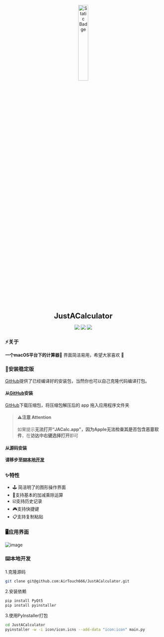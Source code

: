 <p align="center">
  <img src="https://airpicture.pages.dev/file/f3830462cf36972feb846.png" alt="Static Badge" width="25%;" />
</p>
<p align="center">
  <b style="font-size: 24px;">JustACalculator</b>
</p>													             

<p align="center">
  <img src="https://img.shields.io/badge/language-Python-light" />
  <img src="https://img.shields.io/badge/IDE-Pycharm-light" />
  <img src="https://img.shields.io/badge/licence-AGPL3.0-orange" />
</p>



### ⚡️关于

**一个macOS平台下的计算器🎉** 界面简洁易用，希望大家喜欢 👻
### 💽安装稳定版
[GitHub](https://github.com/AirTouch666/JustACalculator/releases)提供了已经编译好的安装包，当然你也可以自己克隆代码编译打包。

#### 从[GitHub](https://github.com/AirTouch666/JustACalculator/releases)安装
[GitHub](https://github.com/AirTouch666/JustACalculator/releases)下载压缩包，将压缩包解压后的 app 拖入应用程序文件夹
>#### ⚠️注意 Attention
>如果提示**无法打开“JACalc.app”，因为Apple无法检查其是否包含恶意软件**，在**访达中右键选择打开**即可
#### 从源码安装
**请移步至[⌨️本地开发](#⌨️-本地开发)**

### ✨特性
- 🕹 简洁明了的图形操作界面
- 🦄支持基本的加减乘除运算
- ☑️支持历史记录
- 🎮支持快捷键
- 📋支持复制粘贴
### 🖥应用界面
![image](https://touchware.us.kg/%E6%9C%BA%E5%9C%BA%E6%8E%A8%E8%8D%90-%E9%AD%94%E6%88%92%E6%9C%BA%E5%9C%BA/justac.png)

### ⌨️本地开发
1.克隆源码
```bash
git clone git@github.com:AirTouch666/JustACalculator.git
```
2.安装依赖
```bash
pip install PyQt5
pip install pyinstaller
```
3.使用PyInstaller打包
```bash
cd JustACalculator
pyinstaller -w -i icon/icon.icns --add-data "icon:icon" main.py
```
